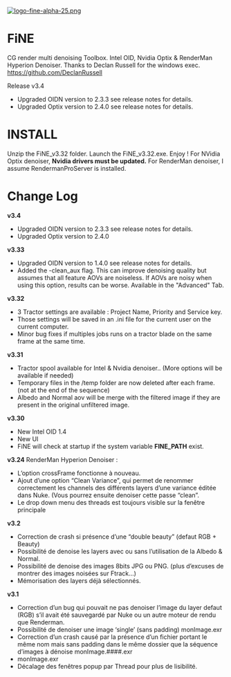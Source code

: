 [![logo-fine-alpha-25.png](https://i.postimg.cc/B6sz8w5P/logo-fine-alpha-25.png)](https://postimg.cc/wtf2Z2G9)
# FiNE
CG render multi denoising Toolbox. 
Intel OID, Nvidia Optix & RenderMan Hyperion Denoiser.
Thanks to Declan Russell for the windows exec.
https://github.com/DeclanRussell

Release v3.4
- Upgraded OIDN version to 2.3.3 see release notes for details.
- Upgraded Optix version to 2.4.0 see release notes for details.

# INSTALL
Unzip the FiNE_v3.32 folder.
Launch the FiNE_v3.32.exe.
Enjoy !
For NVidia Optix denoiser, **Nvidia drivers must be updated.**
For RenderMan denoiser, I assume RendermanProServer is installed. 

# Change Log
**v3.4**
- Upgraded OIDN version to 2.3.3 see release notes for details.
- Upgraded Optix version to 2.4.0

**v3.33**
- Upgraded OIDN version to 1.4.0 see release notes for details.
- Added the -clean_aux flag. This can improve denoising quality but assumes that all feature AOVs are noiseless. If AOVs are noisy when using this option, results can be worse. Available in the "Advanced" Tab.

**v3.32**
- 3 Tractor settings are available : Project Name, Priority and Service key.
- Those settings will be saved in an .ini file for the current user on the current computer.
- Minor bug fixes if multiples jobs runs on a tractor blade on the same frame at the same time.

**v3.31**
- Tractor spool available for Intel & Nvidia denoiser.. (More options will be available if needed)
- Temporary files in the /temp folder are now deleted after each frame. (not at the end of the sequence)
- Albedo and Normal aov will be merge with the filtered image if they are present in the original unfiltered image.

**v3.30**
- New Intel OID 1.4
- New UI
- FiNE will check at startup if the system variable **FINE_PATH** exist. 

**v3.24**
RenderMan Hyperion Denoiser :
- L’option crossFrame fonctionne à nouveau.
- Ajout d’une option “Clean Variance”, qui permet de renommer correctement les channels des différents layers d’une variance éditée dans Nuke. (Vous pourrez ensuite denoiser cette passe “clean”.
- Le drop down menu des threads est toujours visible sur la fenêtre principale


**v3.2**
- Correction de crash si présence d’une “double beauty” (defaut RGB + Beauty)
- Possibilité de denoise les layers avec ou sans l’utilisation de la Albedo & Normal.
- Possibilité de denoise des images 8bits JPG ou PNG. (plus d’excuses de montrer des images noisées sur Ftrack…)
- Mémorisation des layers déjà sélectionnés.


**v3.1**
- Correction d’un bug qui pouvait ne pas denoiser l’image du layer defaut (RGB) s’il avait été sauvegardé par Nuke ou un autre moteur de rendu que Renderman.
- Possibilité de denoiser une image ‘single’ (sans padding) monImage.exr
- Correction d’un crash causé par la présence d’un fichier portant le même nom mais sans padding dans le même dossier que la séquence d’images à dénoise monImage.####.exr
- monImage.exr
- Décalage des fenêtres popup par Thread pour plus de lisibilité.
